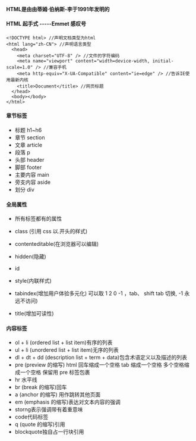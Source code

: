 #### HTML是由由蒂姆·伯纳斯-李于1991年发明的  

####  HTML 起手式 -----Emmet 感叹号
```
<!DOCTYPE html> //声明文档类型为html
<html lang="zh-CN"> //声明语言类型
  <head>
    <meta charset="UTF-8" /> //文件的字符编码
    <meta name="viewport" content="width=device-width, initial-scale=1.0" /> //兼容手机
    <meta http-equiv="X-UA-Compatible" content="ie=edge" /> //告诉IE使用最新内核
    <title>Document</title> //网页标题
  </head>
  <body></body>
</html>
```

#### 章节标签
- 标题 h1~h6 
- 章节 section
- 文章 article
- 段落 p
- 头部 header 
- 脚部 footer
- 主要内容 main
- 旁支内容 aside
- 划分 div

#### 全局属性
- 所有标签都有的属性

- class (引用 css 以.开头的样式)
- contenteditable(在浏览器可以编辑)
- hidden(隐藏)
- id
- style(内联样式)
- tabindex(增加用户体验多元化) 可以取 1 2 0 -1 ，tab、 shift tab 切换, -1 永远不访问)
- title(增加可读性)

#### 内容标签
- ol + li (ordered list + list item)有序的列表
- ul + li (unordered list + list item)无序的列表 
- dl + dt + dd (description list + term + data)包含术语定义以及描述的列表 
- pre (preview 的缩写) html 回车缩成一个空格 tab 缩成一个空格 多个空格缩成一个空格 保留用 pre 标签包裹
- hr 水平线
- br (break 的缩写)回车
- a (anchor 的缩写) 用作跳转其他页面
- em (emphasis 的缩写)表达对文本内容的强调
- storng表示强调带有着重意味
- code代码标签
- q (quote 的缩写)引用
- blockquote独自占一行块引用